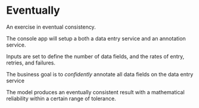 # Eventually
An exercise in eventual consistency.

The console app will setup a both a data entry service and an annotation service.

Inputs are set to define the number of data fields, and the rates of entry, retries, and failures.

The business goal is to *confidently* annotate all data fields on the data entry service

The model produces an eventually consistent result with a mathematical reliability within a certain range of tolerance.
